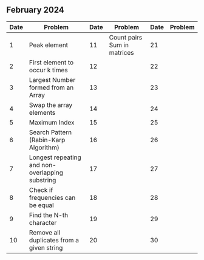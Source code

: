 ## February 2024

| Date | Problem                                         | Date | Problem                     | Date | Problem |
| ---- | ----------------------------------------------- | ---- | --------------------------- | ---- | ------- |
| 1    | Peak element                                    | 11   | Count pairs Sum in matrices | 21   |         |
| 2    | First element to occur k times                  | 12   |                             | 22   |         |
| 3    | Largest Number formed from an Array             | 13   |                             | 23   |         |
| 4    | Swap the array elements                         | 14   |                             | 24   |         |
| 5    | Maximum Index                                   | 15   |                             | 25   |         |
| 6    | Search Pattern (Rabin-Karp Algorithm)           | 16   |                             | 26   |         |
| 7    | Longest repeating and non-overlapping substring | 17   |                             | 27   |         |
| 8    | Check if frequencies can be equal               | 18   |                             | 28   |         |
| 9    | Find the N-th character                         | 19   |                             | 29   |         |
| 10   | Remove all duplicates from a given string       | 20   |                             | 30   |         |
